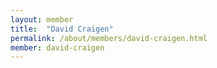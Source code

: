 ```yaml
---
layout: member
title:  "David Craigen"
permalink: /about/members/david-craigen.html
member: david-craigen
---
```

